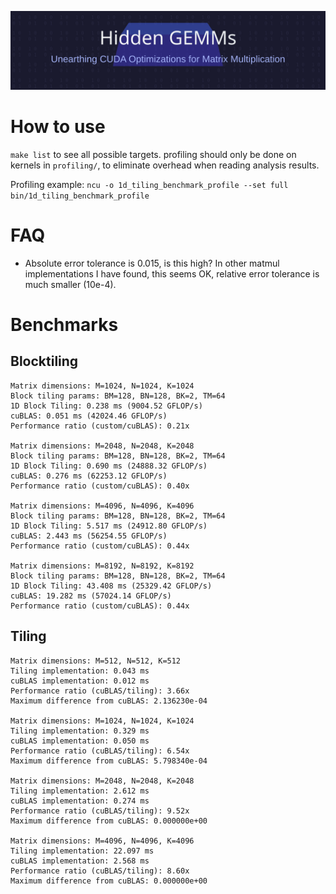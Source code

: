 ![hidden-gemm-title](./hidden-gemm-title.svg)


# How to use 
`make list` to see all possible targets. profiling should only be done on kernels in `profiling/`, to eliminate overhead when reading analysis results. 

Profiling example: `ncu -o 1d_tiling_benchmark_profile --set full bin/1d_tiling_benchmark_profile`

# FAQ 
* Absolute error tolerance is 0.015, is this high? 
In other matmul implementations I have found, this seems OK, relative error tolerance is much smaller (10e-4).

# Benchmarks

## Blocktiling 
```
Matrix dimensions: M=1024, N=1024, K=1024
Block tiling params: BM=128, BN=128, BK=2, TM=64
1D Block Tiling: 0.238 ms (9004.52 GFLOP/s)
cuBLAS: 0.051 ms (42024.46 GFLOP/s)
Performance ratio (custom/cuBLAS): 0.21x

Matrix dimensions: M=2048, N=2048, K=2048
Block tiling params: BM=128, BN=128, BK=2, TM=64
1D Block Tiling: 0.690 ms (24888.32 GFLOP/s)
cuBLAS: 0.276 ms (62253.12 GFLOP/s)
Performance ratio (custom/cuBLAS): 0.40x

Matrix dimensions: M=4096, N=4096, K=4096
Block tiling params: BM=128, BN=128, BK=2, TM=64
1D Block Tiling: 5.517 ms (24912.80 GFLOP/s)
cuBLAS: 2.443 ms (56254.55 GFLOP/s)
Performance ratio (custom/cuBLAS): 0.44x

Matrix dimensions: M=8192, N=8192, K=8192
Block tiling params: BM=128, BN=128, BK=2, TM=64
1D Block Tiling: 43.408 ms (25329.42 GFLOP/s)
cuBLAS: 19.282 ms (57024.14 GFLOP/s)
Performance ratio (custom/cuBLAS): 0.44x
```

## Tiling 
```
Matrix dimensions: M=512, N=512, K=512
Tiling implementation: 0.043 ms
cuBLAS implementation: 0.012 ms
Performance ratio (cuBLAS/tiling): 3.66x
Maximum difference from cuBLAS: 2.136230e-04

Matrix dimensions: M=1024, N=1024, K=1024
Tiling implementation: 0.329 ms
cuBLAS implementation: 0.050 ms
Performance ratio (cuBLAS/tiling): 6.54x
Maximum difference from cuBLAS: 5.798340e-04

Matrix dimensions: M=2048, N=2048, K=2048
Tiling implementation: 2.612 ms
cuBLAS implementation: 0.274 ms
Performance ratio (cuBLAS/tiling): 9.52x
Maximum difference from cuBLAS: 0.000000e+00

Matrix dimensions: M=4096, N=4096, K=4096
Tiling implementation: 22.097 ms
cuBLAS implementation: 2.568 ms
Performance ratio (cuBLAS/tiling): 8.60x
Maximum difference from cuBLAS: 0.000000e+00
```
